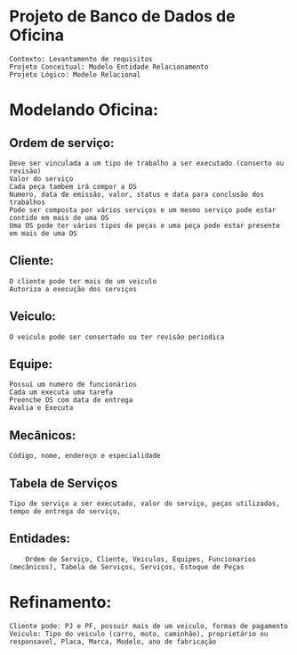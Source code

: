 # Projeto de Banco de Dados de Oficina
	Contexto: Levantamento de requisitos
	Projeto Conceitual: Modelo Entidade Relacionamento
	Projeto Lógico: Modelo Relacional

# Modelando Oficina:
## Ordem de serviço:
	Deve ser vinculada a um tipo de trabalho a ser executado (conserto ou revisão)
	Valor do serviço
	Cada peça tambem irá compor a OS
	Numero, data de emissão, valor, status e data para conclusão dos trabalhos
	Pode ser composta por vários serviços e um mesmo serviço pode estar contido em mais de uma OS
	Uma OS pode ter vários tipos de peças e uma peça pode estar presente em mais de uma OS
## Cliente:
	O cliente pode ter mais de um veiculo 
	Autoriza a execução dos serviços
## Veiculo:
	O veiculo pode ser consertado ou ter revisão periodica
## Equipe:
	Possui um numero de funcionários
	Cada um executa uma tarefa
	Preenche OS com data de entrega
	Avalia e Executa
## Mecânicos:
	Código, nome, endereço e especialidade
## Tabela de Serviços
	Tipo de serviço a ser executado, valor do serviço, peças utilizadas, tempo de entrega do serviço, 
## Entidades: 
        Ordem de Serviço, Cliente, Veiculos, Equipes, Funcionarios (mecânicos), Tabela de Serviços, Serviços, Estoque de Peças
# Refinamento:
	Cliente pode: PJ e PF, possuir mais de um veiculo, formas de pagamento
	Veiculo: Tipo do veiculo (carro, moto, caminhão), proprietário ou responsavel, Placa, Marca, Modelo, ano de fabricação
